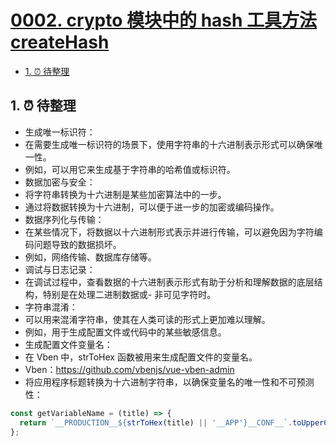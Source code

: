 # [0002. crypto 模块中的 hash 工具方法 createHash](https://github.com/Tdahuyou/TNotes.nodejs/tree/main/notes/0002.%20crypto%20%E6%A8%A1%E5%9D%97%E4%B8%AD%E7%9A%84%20hash%20%E5%B7%A5%E5%85%B7%E6%96%B9%E6%B3%95%20createHash)

<!-- region:toc -->

- [1. ⏰ 待整理](#1--待整理)

<!-- endregion:toc -->

## 1. ⏰ 待整理

- 生成唯一标识符：
- 在需要生成唯一标识符的场景下，使用字符串的十六进制表示形式可以确保唯一性。
- 例如，可以用它来生成基于字符串的哈希值或标识符。
- 数据加密与安全：
- 将字符串转换为十六进制是某些加密算法中的一步。
- 通过将数据转换为十六进制，可以便于进一步的加密或编码操作。
- 数据序列化与传输：
- 在某些情况下，将数据以十六进制形式表示并进行传输，可以避免因为字符编码问题导致的数据损坏。
- 例如，网络传输、数据库存储等。
- 调试与日志记录：
- 在调试过程中，查看数据的十六进制表示形式有助于分析和理解数据的底层结构，特别是在处理二进制数据或- 非可见字符时。
- 字符串混淆：
- 可以用来混淆字符串，使其在人类可读的形式上更加难以理解。
- 例如，用于生成配置文件或代码中的某些敏感信息。
- 生成配置文件变量名：
- 在 Vben 中，strToHex 函数被用来生成配置文件的变量名。
- Vben：https://github.com/vbenjs/vue-vben-admin
- 将应用程序标题转换为十六进制字符串，以确保变量名的唯一性和不可预测性：

```js
const getVariableName = (title) => {
  return `__PRODUCTION__${strToHex(title) || '__APP'}__CONF__`.toUpperCase().replace(/\s/g, '');
};
```

